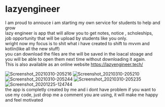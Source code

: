 # lazyengineer<br>
I am proud to annouce i am starting my own service for students to help and grow<br>
lazy engineer is app that will allow you to get notes, notice , scholeships, job opportunity that will be upload by students like you only.<br>
wright now my focus is to shit what i have created to shift to mvvm and kotlin(like all the new stuff)<br>
you can download the files are the will be saved in the loacal stoage and you will be able to open them next time without downloading it again.<br>
This is also available as an online website https://lazyengineer.tech/

![Screenshot_20210310-205216](https://user-images.githubusercontent.com/56196007/110653030-ec2e9580-81e2-11eb-94f6-2f7140531249.png)
![Screenshot_20210310-205210](https://user-images.githubusercontent.com/56196007/110653100-f9e41b00-81e2-11eb-97a0-a062a0d980f5.png)
![Screenshot_20210310-205244](https://user-images.githubusercontent.com/56196007/110653146-02d4ec80-81e3-11eb-9c93-8c922c0d8d8c.png)
![Screenshot_20210310-205235](https://user-images.githubusercontent.com/56196007/110653166-0799a080-81e3-11eb-8da0-174bea6a2890.png)
![Screenshot_20201225-124744](https://user-images.githubusercontent.com/56196007/110653226-13856280-81e3-11eb-96b3-4aacdf355dad.png)<br>
the app is completly created by me and i dont have problem if you want to use my code, just drop me a comment you are using, it will make me happy and feel motivated

